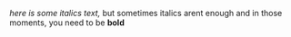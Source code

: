 *here is some italics text,* but sometimes italics arent enough and in those moments, you need to be **bold**
